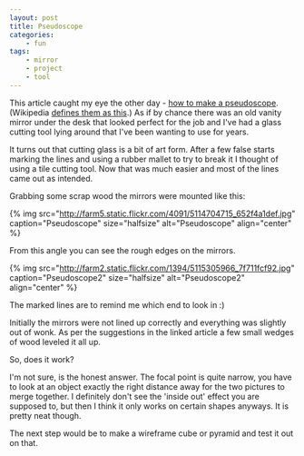 ```yaml
---
layout: post
title: Pseudoscope
categories:
    - fun
tags:
    - mirror
    - project
    - tool
---
```


This article caught my eye the other day - [how to make a pseudoscope](http://pseudoscope.blogspot.com/). (Wikipedia [defines them as this](http://en.wikipedia.org/wiki/Pseudoscope).) As if by chance there was an old vanity mirror under the desk that looked perfect for the job and I've had a glass cutting tool lying around that I've been wanting to use for years.

It turns out that cutting glass is a bit of art form. After a few false starts marking the lines and using a rubber mallet to try to break it I thought of using a tile cutting tool. Now that was much easier and most of the lines came out as intended.

Grabbing some scrap wood the mirrors were mounted like this:

{% img src="http://farm5.static.flickr.com/4091/5114704715_652f4a1def.jpg" caption="Pseudoscope" size="halfsize" alt="Pseudoscope" align="center" %}

From this angle you can see the rough edges on the mirrors.

{% img src="http://farm2.static.flickr.com/1394/5115305966_7f711fcf92.jpg" caption="Pseudoscope2" size="halfsize" alt="Pseudoscope2" align="center" %}

The marked lines are to remind me which end to look in :)

Initially the mirrors were not lined up correctly and everything was slightly out of wonk. As per the suggestions in the linked article a few small wedges of wood leveled it all up.

So, does it work?

I'm not sure, is the honest answer. The focal point is quite narrow, you have to look at an object exactly the right distance away for the two pictures to merge together. I definitely don't see the 'inside out' effect you are supposed to, but then I think it only works on certain shapes anyways. It is pretty neat though.

The next step would be to make a wireframe cube or pyramid and test it out on that.